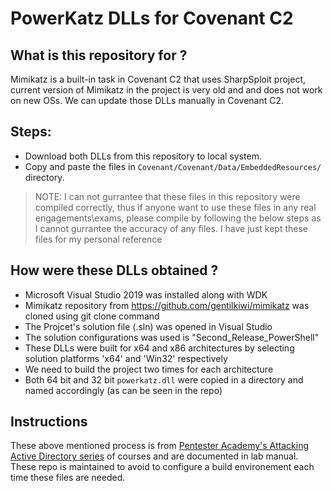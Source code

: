 ﻿# PowerKatz DLLs for Covenant C2

## What is this repository for ?
Mimikatz is a built-in task in Covenant C2 that uses SharpSploit project, current version of Mimikatz in the project is very old and and does not work on new OSs. We can update those DLLs manually in Covenant C2.

## Steps:
- Download both DLLs from this repository to local system.
- Copy and paste the files in `Covenant/Covenant/Data/EmbeddedResources/` directory.

> NOTE: I can not gurrantee that these files in this repository were compiled correctly, thus if anyone want to use these files in any real engagements\exams, please compile by following the below steps as I cannot gurrantee the accuracy of any files. I have just kept these files for my personal reference

## How were these DLLs obtained ?
- Microsoft Visual Studio 2019 was installed along with WDK
- Mimikatz repository from https://github.com/gentilkiwi/mimikatz was cloned using git clone command
- The Projcet's solution file (.sln) was opened in Visual Studio
- The solution configurations was used is "Second_Release_PowerShell"
- These DLLs were built for x64 and x86 architectures by selecting solution platforms 'x64' and 'Win32' respectively
- We need to build the project two times for each architecture
- Both 64 bit and 32 bit `powerkatz.dll` were copied in a directory and named accordingly (as can be seen in the repo)

## Instructions
These above mentioned process is from [Pentester Academy's Attacking Active Directory series](https://bootcamps.pentesteracademy.com/certifications) of courses and are documented in lab manual. These repo is maintained to avoid to configure a build environement each time these files are needed.

